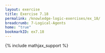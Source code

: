 ```yaml
---
layout: exercise
title: Exercise 7.18
permalink: /knowledge-logic-exercises/ex_18/
breadcrumb: 7-Logical-Agents
home: "true"
bookmarkID: ex7.18
---
```


{% include mathjax_support %}


